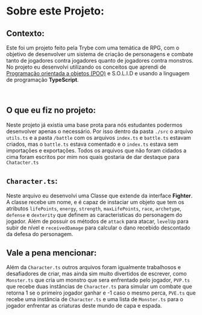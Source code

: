 # Sobre este Projeto:

## Contexto:
  Este foi um projeto feito pela Trybe com uma temática de RPG, com o objetivo de desenvolver um sistema de criação de personagens e combate tanto de jogadores contra jogadores quanto de jogadores contra monstros.
  No projeto eu desenvolvi utilizando os conceitos que aprendi de <u>Programação orientada a objetos (POO)</u> e S.O.L.I.D e usando a linguagem de programação <b>TypeScript</b>.

<br>

## O que eu fiz no projeto:

  Neste projeto já existia uma base prota para nós estudantes podermos desenvolver apenas o necessário. Por isso dentro da pasta ```./src``` o arquivo ```utils.ts``` e a pasta ```/battle``` com os arquivos ```index.ts``` e ```battle.ts``` estavam criados, mas o ```battle.ts``` estava comentado e o ```index.ts``` estava sem importações e exportações.
  Todos os arquivos que não foram cidados a cima foram escritos por mim nos quais gostaria de dar destaque para ```Chatacter.ts```
  
## ```Character.ts```:

Neste arquivo eu desenvolvi uma Classe que extende da interface <b>Fighter</b>. A classe recebe um nome, e é capaz de instaciar um objeto que tem os atributos ```lifePoints```, ```energy```, ```strength```, ```maxLifePoints```, ```race```, ```archetype```, ```defense``` e ```dexterity``` que definem as caracteristicas do personagem do jogador. Além de possuir os métodos de ```attack``` para atacar, ```levelUp``` para subir de nível e ```receivedDamage``` para calcular o dano recebido descontado da defesa do personagem.

## Vale a pena mencionar:

Além da ```Character.ts``` outros arquivos foram igualmente trabalhosos e desafiadores de criar, mas ainda sim muito divertidos de escrever, como ```Monster.ts``` que cria um monstro que sera enfrentado pelo jogador, ```PVP.ts``` que recebe duas instâncias de ```Character.ts``` para simular um combate que retorna 1 se o primeiro jogador ganhar e -1 caso o mesmo perca, ```PVE.ts``` que recebe uma instância de ```Character.ts``` e uma lista de ```Monster.ts``` para o jogador enfrentar as criaturas deste mundo de capa e espada.
